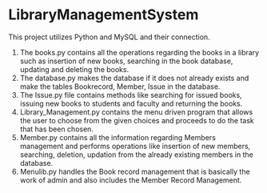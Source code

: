 # LibraryManagementSystem

This project utilizes Python and MySQL and their connection.
1. The books.py contains all the operations regarding the books in a library such as insertion of new books, searching in the book database, updating and deleting the books.
2. The database.py makes the database if it does not already exists and make the tables Bookrecord, Member, Issue in the database.
3. The Issue.py file contains methods like searching for issued books, issuing new books to students and faculty and returning the books.
4. Library_Management.py contains the menu driven program that allows the user to choose from the given choices and proceeds to do the task that has been chosen.
5. Member.py contains all the information regarding Members management and performs operations like insertion of new members, searching, deletion, updation from the already existing members in the database.
6. Menulib.py handles the Book record management that is basically the work of admin and also includes the Member Record Management.
